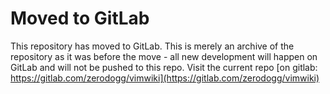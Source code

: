# Moved to GitLab

This repository has moved to GitLab. This is merely an archive of the repository as it
was before the move - all new development will happen on GitLab and will not
be pushed to this repo. Visit the current repo [on gitlab: https://gitlab.com/zerodogg/vimwiki](https://gitlab.com/zerodogg/vimwiki)
